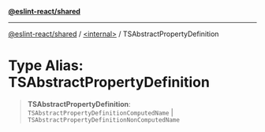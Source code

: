 [**@eslint-react/shared**](../../README.md)

***

[@eslint-react/shared](../../README.md) / [\<internal\>](../README.md) / TSAbstractPropertyDefinition

# Type Alias: TSAbstractPropertyDefinition

> **TSAbstractPropertyDefinition**: `TSAbstractPropertyDefinitionComputedName` \| `TSAbstractPropertyDefinitionNonComputedName`
